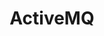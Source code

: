 ---
blog: http://activemq.apache.org/news.html
github: apache/activemq
guide: https://github.com/apache/activemq/tree/master/docs/img
images:
- apache_activemq-official.svg
logohandle: apache_activemq
sort: activemq
title: ActiveMQ
website: http://activemq.apache.org/
wikipedia: https://en.wikipedia.org/wiki/Apache_ActiveMQ
---